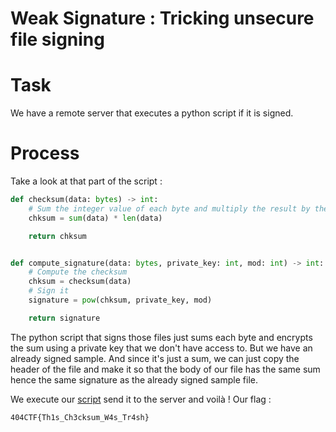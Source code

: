# Weak Signature : Tricking unsecure file signing

# Task

We have a remote server that executes a python script if it is signed.

# Process

Take a look at that part of the script :

```python
def checksum(data: bytes) -> int:
    # Sum the integer value of each byte and multiply the result by the length
    chksum = sum(data) * len(data)

    return chksum


def compute_signature(data: bytes, private_key: int, mod: int) -> int:
    # Compute the checksum
    chksum = checksum(data)
    # Sign it
    signature = pow(chksum, private_key, mod)

    return signature
```

The python script that signs those files just sums each byte and encrypts the sum using a private key that we don't have access to. But we have an already signed sample. And since it's just a sum, we can just copy the header of the file and make it so that the body of our file has the same sum hence the same signature as the already signed sample file.

We execute our [script](https://github.com/lenoctambule/ctf-writeups/blob/main/404ctf/crypto/weak_signature/sign.py) send it to the server and voilà ! Our flag : 
```
404CTF{Th1s_Ch3cksum_W4s_Tr4sh}
```